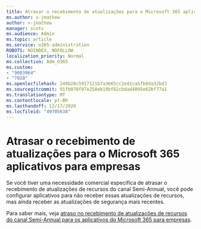 ```yaml
---
title: Atrasar o recebimento de atualizações para o Microsoft 365 aplicativos para empresas
ms.author: v-jmathew
author: v-jmathew
manager: scotv
ms.audience: Admin
ms.topic: article
ms.service: o365-administration
ROBOTS: NOINDEX, NOFOLLOW
localization_priority: Normal
ms.collection: Adm_O365
ms.custom:
- "9003964"
- "7020"
ms.openlocfilehash: 249b28c5917121b7a3665cc2ed1ca5fb8da32bd3
ms.sourcegitcommit: 91fb078f07e258eb19bf82cbdad4095e62bf77a1
ms.translationtype: MT
ms.contentlocale: pt-BR
ms.lasthandoff: 12/17/2020
ms.locfileid: "49705638"
---
```

# <a name="delay-receiving-updates-to-microsoft-365-apps-for-enterprise"></a>Atrasar o recebimento de atualizações para o Microsoft 365 aplicativos para empresas

Se você tiver uma necessidade comercial específica de atrasar o recebimento de atualizações de recursos do canal Semi-Annual, você pode configurar aplicativos para não receber essas atualizações de recursos, mas ainda receber as atualizações de segurança mais recentes.

Para saber mais, veja [atraso no recebimento de atualizações de recursos do canal Semi-Annual para os aplicativos do Microsoft 365 para empresas](https://go.microsoft.com/fwlink/?linkid=2109533).
